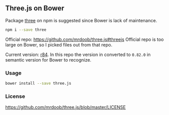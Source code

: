 
Three.js on Bower
------

Package [three](https://www.npmjs.com/package/three) on npm is suggested since Bower is lack of maintenance.

```bash
npm i --save three
```

Official repo: https://github.com/mrdoob/three.js#threejs
Official repo is too large on Bower, so I picked files out from that repo.

Current version: [r84](https://github.com/mrdoob/three.js/releases/tag/r84).
In this repo the version in converted to `0.82.0` in semantic version for Bower to recognize.

### Usage

```bash
bower install --save three.js
```

### License

https://github.com/mrdoob/three.js/blob/master/LICENSE
